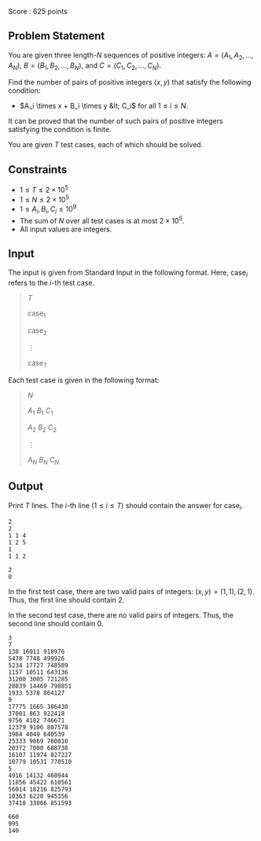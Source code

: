 Score : $625$ points  

## Problem Statement

You are given three length-$N$ sequences of positive integers: $A=(A_1,A_2,\ldots,A_N)$, $B=(B_1,B_2,\ldots,B_N)$, and $C=(C_1,C_2,\ldots,C_N)$.  

Find the number of pairs of positive integers $(x, y)$ that satisfy the following condition:  

- $A_i \times x + B_i \times y &lt; C_i$ for all $1 \leq i \leq N$.

It can be proved that the number of such pairs of positive integers satisfying the condition is finite.  

You are given $T$ test cases, each of which should be solved.  

## Constraints

- $1 \leq T \leq 2 \times 10^5$
- $1 \leq N \leq 2 \times 10^5$
- $1 \leq A_i, B_i, C_i \leq 10^9$
- The sum of $N$ over all test cases is at most $2 \times 10^5$.
- All input values are integers.

## Input

The input is given from Standard Input in the following format. Here, $\mathrm{case}_i$ refers to the $i$-th test case.

> $T$  
> 
> $\mathrm{case}_1$  
> 
> $\mathrm{case}_2$  
> 
> $\vdots$  
> 
> $\mathrm{case}_T$

Each test case is given in the following format:

> $N$  
> 
> $A_1$ $B_1$ $C_1$  
> 
> $A_2$ $B_2$ $C_2$  
> 
> $\vdots$  
> 
> $A_N$ $B_N$ $C_N$

## Output

Print $T$ lines. The $i$-th line $(1 \leq i \leq T)$ should contain the answer for $\mathrm{case}_i$.  

```input1
2
2
1 1 4
1 2 5
1
1 1 2
```

```output1
2
0
```

In the first test case, there are two valid pairs of integers: $(x, y) = (1, 1), (2,1)$. Thus, the first line should contain $2$.  

In the second test case, there are no valid pairs of integers. Thus, the second line should contain $0$.  

```input2
3
7
138 16011 918976
5478 7748 499926
5234 17727 748589
1157 10511 643136
31200 3005 721285
28839 14469 798851
1933 5378 864127
9
17775 1665 386430
37001 863 922418
9756 4182 746671
12379 9106 807578
3984 4049 640539
25333 9869 780810
20372 7000 688738
16107 11974 827227
10779 10531 770510
5
4916 14132 460944
11856 45422 610561
56014 18216 825793
10363 6220 945356
37418 33866 851593
```

```output2
660
995
140
```